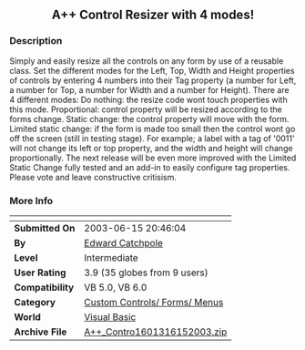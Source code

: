 ﻿<div align="center">

## A\+\+ Control Resizer with 4 modes\!


</div>

### Description

Simply and easily resize all the controls on any form by use of a reusable class. Set the different modes for the Left, Top, Width and Height properties of controls by entering 4 numbers into their Tag property (a number for Left, a number for Top, a number for Width and a number for Height). There are 4 different modes: Do nothing: the resize code wont touch properties with this mode. Proportional: control property will be resized according to the forms change. Static change: the control property will move with the form. Limited static change: if the form is made too small then the control wont go off the screen (still in testing stage). For example; a label with a tag of '0011' will not change its left or top property, and the width and height will change proportionally. The next release will be even more improved with the Limited Static Change fully tested and an add-in to easily configure tag properties. Please vote and leave constructive critisism.
 
### More Info
 


<span>             |<span>
---                |---
**Submitted On**   |2003-06-15 20:46:04
**By**             |[Edward Catchpole](https://github.com/Planet-Source-Code/PSCIndex/blob/master/ByAuthor/edward-catchpole.md)
**Level**          |Intermediate
**User Rating**    |3.9 (35 globes from 9 users)
**Compatibility**  |VB 5\.0, VB 6\.0
**Category**       |[Custom Controls/ Forms/  Menus](https://github.com/Planet-Source-Code/PSCIndex/blob/master/ByCategory/custom-controls-forms-menus__1-4.md)
**World**          |[Visual Basic](https://github.com/Planet-Source-Code/PSCIndex/blob/master/ByWorld/visual-basic.md)
**Archive File**   |[A\+\+\_Contro1601316152003\.zip](https://github.com/Planet-Source-Code/edward-catchpole-a-control-resizer-with-4-modes__1-46203/archive/master.zip)








